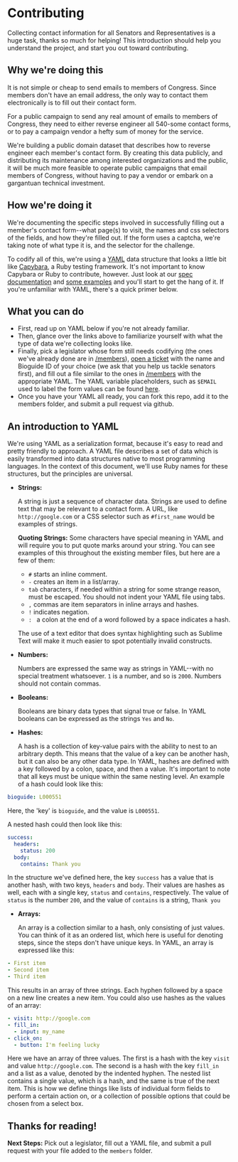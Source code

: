 # Contributing

Collecting contact information for all Senators and Representatives is a huge task, thanks so much for helping! This introduction should help you understand the project, and start you out toward contributing.

## Why we're doing this

It is not simple or cheap to send emails to members of Congress. Since members don't have an email address, the only way to contact them electronically is to fill out their contact form.

For a public campaign to send any real amount of emails to members of Congress, they need to either reverse engineer all 540-some contact forms, or to pay a campaign vendor a hefty sum of money for the service.

We're building a public domain dataset that describes how to reverse engineer each member's contact form. By creating this data publicly, and distributing its maintenance among interested organizations and the public, it will be much more feasible to operate public campaigns that email members of Congress, without having to pay a vendor or embark on a gargantuan technical investment.

## How we're doing it

We're documenting the specific steps involved in successfully filling out a member's contact form--what page(s) to visit, the names and css selectors of the fields, and how they're filled out. If the form uses a captcha, we're taking note of what type it is, and the selector for the challenge.

To codify all of this, we're using a [YAML](http://www.yaml.org) data structure that looks a little bit like [Capybara](http://jnicklas.github.io/capybara/), a Ruby testing framework. It's not important to know Capybara or Ruby to contribute, however. Just look at our [spec documentation](../documentation/schema.md) and [some examples](../members) and you'll start to get the hang of it. If you're unfamiliar with YAML, there's a quick primer below.

## What you can do

- First, read up on YAML below if you're not already familiar.
- Then, glance over the links above to familiarize yourself with what the type of data we're collecting looks like.
- Finally, pick a legislator whose form still needs codifying (the ones we've already done are in [/members](../members)), [open a ticket](https://github.com/unitedstates/congress-contact/issues/new) with the name and Bioguide ID of your choice (we ask that you help us tackle senators first), and fill out a file similar to the ones in [/members](../members) with the appropriate YAML. The YAML variable placeholders, such as  `$EMAIL` used to label the form values can be found [here](https://github.com/unitedstates/contact-congress/blob/master/support/variables.yaml).
- Once you have your YAML all ready, you can fork this repo, add it to the members folder, and submit a pull request via github.

## An introduction to YAML

We're using YAML as a serialization format, because it's easy to read and pretty friendly to approach. A YAML file describes a set of data which is easily transformed into data structures native to most programming languages. In the context of this document, we'll use Ruby names for these structures, but the principles are universal.

- **Strings:**

  A string is just a sequence of character data. Strings are used to define text that may be relevant to a contact form. A URL, like `http://google.com` or a CSS selector such as `#first_name` would be examples of strings.
  
  **Quoting Strings:** Some characters have special meaning in YAML and will require you to put quote marks around your string. You can see examples of this throughout the existing member files, but here are a few of them:

  - `#` starts an inline comment.
  - `-` creates an item in a list/array.
  - `tab` characters, if needed within a string for some strange reason, must be escaped. You should not indent your YAML file using tabs.
  - `,` commas are item separators in inline arrays and hashes.
  - `!` indicates negation.
  - `: ` a colon at the end of a word followed by a space indicates a hash.
 
  The use of a text editor that does syntax highlighting such as Sublime Text will make it much easier to spot potentially invalid constructs.
  
- **Numbers:**
  
  Numbers are expressed the same way as strings in YAML--with no special treatment whatsoever. `1` is a number, and so is `2000`. Numbers should not contain commas.

- **Booleans:**

  Booleans are binary data types that signal true or false. In YAML booleans can be expressed as the strings `Yes` and `No`.

- **Hashes:**
  
  A hash is a collection of key-value pairs with the ability to nest to an arbitrary depth. This means that the value of a key can be another hash, but it can also be any other data type. In YAML, hashes are defined with a key followed by a colon, space, and then a value. It's important to note that all keys must be unique within the same nesting level. An example of a hash could look like this:

```yaml
bioguide: L000551
```
  
  Here, the 'key' is `bioguide`, and the value is `L000551`.
  
  A nested hash could then look like this:
  
```yaml
success:
  headers:
    status: 200
  body:
    contains: Thank you
```
  
  In the structure we've defined here, the key `success` has a value that is another hash, with two keys, `headers` and `body`. Their values are hashes as well, each with a single key, `status` and `contains`, respectively. The value of `status` is the number `200`, and the value of `contains` is a string, `Thank you`

- **Arrays:**

  An array is a collection similar to a hash, only consisting of just values. You can think of it as an ordered list, which here is useful for denoting steps, since the steps don't have unique keys. In YAML, an array is expressed like this:
  
```yaml
- First item
- Second item
- Third item
```
  
  This results in an array of three strings. Each hyphen followed by a space on a new line creates a new item. You could also use hashes as the values of an array:
  
```yaml
- visit: http://google.com
- fill_in:
  - input: my_name
- click_on:
  - button: I'm feeling lucky
```
  
  Here we have an array of three values. The first is a hash with the key `visit` and value `http://google.com`. The second is a hash with the key `fill_in` and a list as a value, denoted by the indented hyphen. The nested list contains a single value, which is a hash, and the same is true of the next item. This is how we define things like lists of individual form fields to perform a certain action on, or a collection of possible options that could be chosen from a select box.
  
## Thanks for reading!

**Next Steps:** Pick out a legislator, fill out a YAML file, and submit a pull request with your file added to the `members` folder.
